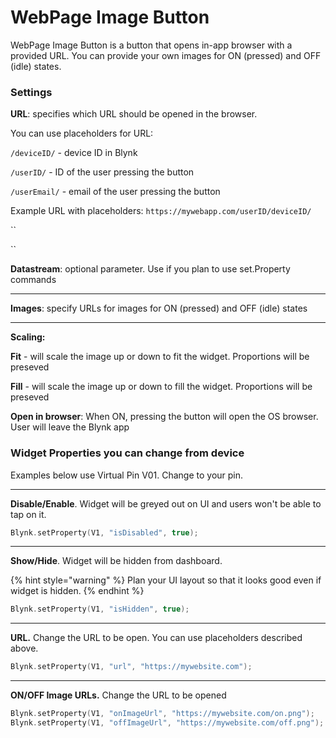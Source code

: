 # WebPage Image Button

WebPage Image Button is a button that opens in-app browser with a provided URL. You can provide your own images for ON (pressed) and OFF (idle) states.



### Settings

**URL**: specifies which URL should be opened in the browser.&#x20;

You can use placeholders for URL:

`/deviceID/` - device ID in Blynk

`/userID/` -  ID of the user pressing the button

`/userEmail/` - email of the user pressing the button



Example URL with placeholders: `https://mywebapp.com/userID/deviceID/`

``

``

**Datastream**: optional parameter. Use if you plan to use set.Property commands

****

**Images**: specify URLs for images for ON (pressed) and OFF (idle) states

****

**Scaling:**&#x20;

**Fit** - will scale the image up or down to fit the widget. Proportions will be preseved

**Fill** - will scale the image up or down to fill the widget. Proportions will be preseved &#x20;



**Open in browser**: When ON, pressing the button will open the OS browser. User will leave the Blynk app&#x20;





### Widget Properties you can change from device

Examples below use Virtual Pin V01. Change to your pin.&#x20;

****

**Disable/Enable**. Widget will be greyed out on UI and users won't be able to tap on it.

```cpp
Blynk.setProperty(V1, "isDisabled", true);
```

****

**Show/Hide**. Widget will be hidden from dashboard.&#x20;

{% hint style="warning" %}
Plan your UI layout so that it looks good even if widget is hidden.
{% endhint %}

```cpp
Blynk.setProperty(V1, "isHidden", true);
```

****

**URL.** Change the URL to be open. You can use placeholders described above.

```cpp
Blynk.setProperty(V1, "url", "https://mywebsite.com");
```

****

**ON/OFF Image URLs.** Change the URL to be opened

```cpp
Blynk.setProperty(V1, "onImageUrl", "https://mywebsite.com/on.png");
Blynk.setProperty(V1, "offImageUrl", "https://mywebsite.com/off.png");
```
